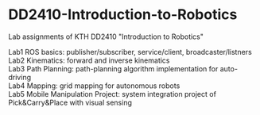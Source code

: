 # DD2410-Introduction-to-Robotics
Lab assignments of KTH DD2410 "Introduction to Robotics"
  
Lab1 ROS basics: publisher/subscriber, service/client, broadcaster/listners  
Lab2 Kinematics: forward and inverse kinematics  
Lab3 Path Planning: path-planning algorithm implementation for auto-driving  
Lab4 Mapping: grid mapping for autonomous robots  
Lab5 Mobile Manipulation Project: system integration project of Pick&Carry&Place with visual sensing  
